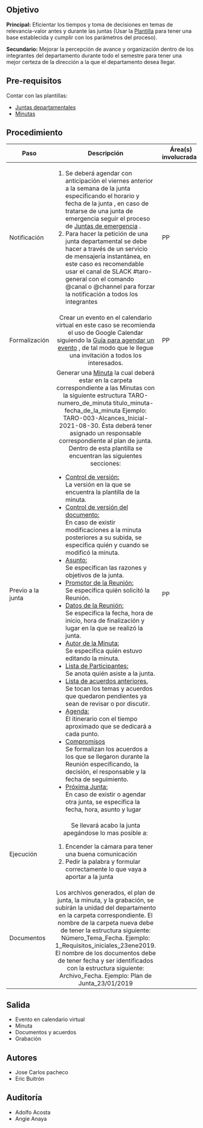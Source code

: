 
## Objetivo
**Principal:** Eficientar los tiempos y toma de decisiones en temas de relevancia-valor antes y durante las juntas (Usar la [Plantilla](url) para tener una base establecida y cumplir con los parámetros del proceso).

**Secundario:** Mejorar la percepción de avance y organización dentro de los integrantes del departamento durante todo el semestre para tener una mejor certeza de la dirección a la que el departamento desea llegar.


## Pre-requisitos

Contar con las plantillas:
- [Juntas departamentales](url)
- [Minutas](https://docs.google.com/document/d/1-IMSv6VhRcAC9xiTjbeJeVxlj08HJP3l/edit?usp=sharing&ouid=113779658237641572356&rtpof=true&sd=true)


## Procedimiento
| Paso|   Descripción   | Área(s) involucradas |
|------|:---------------:|--------------------|
| Notificación    | <ol align="left"><li>Se deberá agendar con anticipación el viernes anterior a la semana de la junta especificando el horario y fecha de la junta , en caso de tratarse de una junta de emergencia seguir el proceso de  [Juntas de emergencia](url) .</li><li>Para hacer la petición de una junta departamental se debe hacer a través de un servicio de mensajería instantánea, en este caso es recomendable usar  el canal de SLACK #taro-general con el comando @canal o @channel para forzar la notificación a todos los integrantes</li></ol> | PP |
| Formalización    | Crear un evento en el calendario virtual en este caso se recomienda el uso de Google Calendar siguiendo la [Guía para agendar un evento](url) , de tal modo que le llegue una invitación a todos los interesados. | PP |
| Previo a la junta     | Generar una [Minuta](https://docs.google.com/document/d/1-IMSv6VhRcAC9xiTjbeJeVxlj08HJP3l/edit?usp=sharing&ouid=113779658237641572356&rtpof=true&sd=true) la cual deberá estar en la carpeta correspondiente a las Minutas con la siguiente estructura TARO-numero_de_minuta titulo_minuta-fecha_de_la_minuta  Ejemplo: TARO-003-Alcances_Inicial-2021-08-30. Ésta deberá tener asignado un responsable correspondiente al plan de junta. Dentro de esta plantilla se encuentran las siguientes secciones:  <ul align="left"> <li><u>  Control de versión: </u></li> La versión en la que se encuentra la plantilla de la minuta.  <li><u>  Control de versión del documento: </u> </li> En caso de existir modificaciones a la minuta posteriores a su subida, se especifica quién y cuando se modificó la minuta.  <li><u> Asunto: </u></li> Se especifican las razones y objetivos de la junta. <li><u>Promotor de la Reunión:  </u></li> Se especifica quién solicitó la Reunión. <li><u>  Datos de la Reunión:  </u></li>Se especifica la fecha, hora de inicio, hora de finalización y lugar en la que se realizó la junta.<li><u> Autor de la Minuta:  </u></li>Se especifica quién estuvo editando la minuta.<li><u> Lista de Participantes:  </u></li>Se anota quién asiste a la junta.<li><u>Lista de acuerdos anteriores.</u></li>Se tocan los temas y acuerdos que quedaron pendientes ya sean de revisar o por discutir. <li><u> Agenda:  </u></li>El itinerario con el tiempo aproximado que se dedicará a cada punto.<li><u> Compromisos </u></li>Se formalizan los acuerdos a los que se llegaron durante la Reunión especificando, la decisión, el responsable y la fecha de seguimiento.<li><u> Próxima Junta:  </u></li>En caso de existir o agendar otra junta, se especifica la fecha, hora, asunto y lugar </ul>  | PP |
| Ejecución | Se llevará acabo la junta apegándose lo mas posible a: <ol align="left"><li>Encender la cámara para tener una buena comunicación  </li><li>Pedir la palabra y formular correctamente lo que vaya a aportar a la junta</li></ol>  |  |
| Documentos| Los archivos generados, el plan de junta, la minuta, y la grabación, se subirán la unidad del departamento en la carpeta correspondiente. El nombre de la carpeta nueva debe de tener la estructura siguiente: Número_Tema_Fecha. Ejemplo: 1_Requisitos_iniciales_23ene2019. El nombre de los documentos debe de tener fecha y ser identificados con la estructura siguiente: Archivo_Fecha. Ejemplo: Plan de Junta_23/01/2019 |  |


## Salida
<ul><li>Evento en calendario virtual</li><li>Minuta</li><li>Documentos y acuerdos</li><li>Grabación</li></ul>


## Autores
<ul><li>Jose Carlos pacheco</li><li>Eric Buitrón</li></ul>



## Auditoría
<ul><li>Adolfo Acosta</li><li>Angie Anaya</li></ul>


